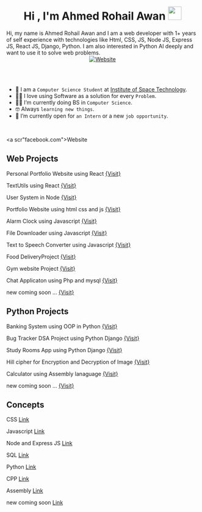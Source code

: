 <h1 align="center">Hi , I'm Ahmed Rohail Awan <img src="https://media.giphy.com/media/hvRJCLFzcasrR4ia7z/giphy.gif" width="35"></h1>
Hi, my name is Ahmed Rohail Awan and I am a web developer with 1+ years of self experience with technologies like Html, CSS, JS, Node JS, Express JS, React JS, Django, Python. I am also interested in Python AI deeply and want to use it to solve web problems.

<div align="center">
	<a target="_blank" href="https://ahmedrohailawan.netlify.app/"><img src="https://img.shields.io/badge/Website-%23181717.svg?style=plastic&logoColor=white" alt="Website"/></a>
</div>


<br><br>
	
- :school: I am a `Computer Science Student` at [Institute of Space Technology](https://www.ist.edu.pk/).
- :technologist: I love using Software as a solution for every `Problem`.
- :student: I’m currently doing BS in `Computer Science`.
- :nerd_face: Always `learning new things`.
- :thinking: I’m currently open for `an Intern` or a new `job opportunity`.
<br>

<a scr"facebook.com">Website<a/>

## Web Projects

Personal Portfolio Website using React [{Visit}](https://github.com/ahmedrohailawan/Personal__Portfolio__Website__Using__React)

TextUtils using React [{Visit}](https://github.com/ahmedrohailawan/TextUtils_Using_React_JS)

User System in Node [{Visit}](https://github.com/ahmedrohailawan/User_system___In_Node_JS)

Portfolio Website using html css and js [{Visit}](https://github.com/ahmedrohailawan/portfolio_website_using_html_css_and_js)

Alarm Clock using Javascript [{Visit}](https://github.com/ahmedrohailawan/Alarm-clock-using-javascript)

File Downloader using Javascript [{Visit}](https://github.com/ahmedrohailawan/File-downloader-with-vanilla-javasctipt)

Text to Speech Converter using Javascript [{Visit}](https://github.com/ahmedrohailawan/Text-to-Speech-Converter-using-JavaScript)

Food DeliveryProject [{Visit}](https://github.com/ahmedrohailawan/Food-Delivery-project)

Gym website Project [{Visit}](https://github.com/ahmedrohailawan/Gym-Project) 

Chat Applicaton using Php and mysql [{Visit}](https://github.com/ahmedrohailawan/Chat__Application__using__php__and__mysql) 


new coming soon ... [{Visit}]() 
	
## Python Projects


Banking System using OOP in Python [{Visit}](https://github.com/ahmedrohailawan/Banking-System-Using-OOP-In-Python)

Bug Tracker DSA Project using Python Django  [{Visit}](https://github.com/ahmedrohailawan/Bug-Tracker)

Study Rooms App using Python Django [{Visit}](https://github.com/ahmedrohailawan/Study_Rooms_App_using_Django)

Hill cipher for Encryption and Decryption of Image [{Visit}](https://github.com/ahmedrohailawan/Hill___Cipher)

Calculator using Assembly lanaguage [{Visit}](https://github.com/ahmedrohailawan/calculator-using-assembly-lanaguage)

new coming soon ... [{Visit}]()

##  Concepts

	
CSS [Link](https://github.com/ahmedrohailawan/CSS___Concepts)

Javascript [Link](https://github.com/ahmedrohailawan/JavaScript___Concepts)

Node and Express JS [Link](https://github.com/ahmedrohailawan/NodeJS___Concepts)

SQL [Link](https://github.com/ahmedrohailawan/SQL___Concepts)

Python [Link](https://github.com/ahmedrohailawan/Python___Concepts)

CPP [Link](https://github.com/ahmedrohailawan/Cpp___Concepts)

Assembly [Link](https://github.com/ahmedrohailawan/Assembly___Concepts)

new coming soon [Link]()



	

